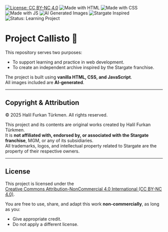 [![License: CC BY-NC 4.0](https://img.shields.io/badge/License-CC%20BY--NC%204.0-lightgrey.svg)](https://creativecommons.org/licenses/by-nc/4.0/)
![Made with HTML](https://img.shields.io/badge/HTML-vanilla-orange)
![Made with CSS](https://img.shields.io/badge/CSS-vanilla-blue)
![Made with JS](https://img.shields.io/badge/JavaScript-vanilla-yellow)
![AI Generated Images](https://img.shields.io/badge/Images-AI%20Generated-purple)
![Stargate Inspired](https://img.shields.io/badge/Inspired%20by-Stargate-universe)
![Status: Learning Project](https://img.shields.io/badge/Status-Learning%20Project-green)


# Project Callisto 🚀

This repository serves two purposes:
- To support learning and practice in web development.
- To create an independent archive inspired by the Stargate franchise.

The project is built using **vanilla HTML, CSS, and JavaScript**.  
All images included are **AI-generated**.

---

##  Copyright & Attribution

© 2025 Halil Furkan Türkmen. All rights reserved.

This project and its contents are original works created by Halil Furkan Türkmen.  
It is **not affiliated with, endorsed by, or associated with the Stargate franchise**, MGM, or any of its subsidiaries.  
All trademarks, logos, and intellectual property related to Stargate are the property of their respective owners.

---

##  License

This project is licensed under the  
[Creative Commons Attribution-NonCommercial 4.0 International (CC BY-NC 4.0)](https://creativecommons.org/licenses/by-nc/4.0/).

You are free to use, share, and adapt this work **non-commercially**, as long as you:
- Give appropriate credit.
- Do not apply a different license.
